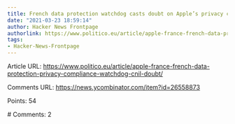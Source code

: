 ```yaml
---
title: French data protection watchdog casts doubt on Apple’s privacy compliance
date: "2021-03-23 18:59:14"
author: Hacker News Frontpage
authorlink: https://www.politico.eu/article/apple-france-french-data-protection-privacy-compliance-watchdog-cnil-doubt/
tags:
- Hacker-News-Frontpage
---
```


<p>Article URL: <a href="https://www.politico.eu/article/apple-france-french-data-protection-privacy-compliance-watchdog-cnil-doubt/">https://www.politico.eu/article/apple-france-french-data-protection-privacy-compliance-watchdog-cnil-doubt/</a></p>
<p>Comments URL: <a href="https://news.ycombinator.com/item?id=26558873">https://news.ycombinator.com/item?id=26558873</a></p>
<p>Points: 54</p>
<p># Comments: 2</p>

